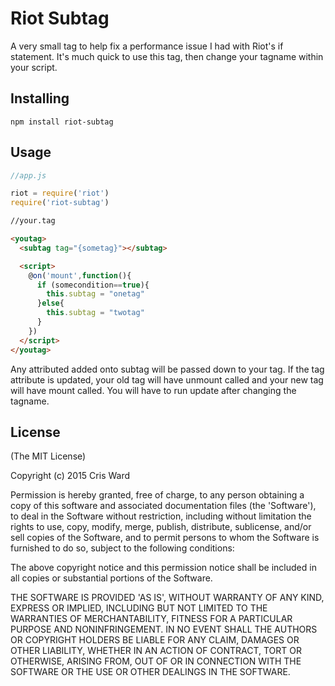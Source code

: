 # Riot Subtag

A very small tag to help fix a performance issue I had with Riot's if statement.
It's much quick to use this tag, then change your tagname within your script.


## Installing

```
npm install riot-subtag
```

## Usage

```javascript
//app.js

riot = require('riot')
require('riot-subtag')
```

```html
//your.tag

<youtag>
  <subtag tag="{sometag}"></subtag>

  <script>
    @on('mount',function(){
      if (somecondition==true){
        this.subtag = "onetag"
      }else{
        this.subtag = "twotag"
      }
    })
  </script>
</youtag>

```

Any attributed added onto subtag will be passed down to your tag.
If the tag attribute is updated, your old tag will have unmount called and your new tag
will have mount called. You will have to run update after changing the tagname.




## License

(The MIT License)

Copyright (c) 2015 Cris Ward

Permission is hereby granted, free of charge, to any person obtaining a copy of this software and associated documentation files (the 'Software'), to deal in the Software without restriction, including without limitation the rights to use, copy, modify, merge, publish, distribute, sublicense, and/or sell copies of the Software, and to permit persons to whom the Software is furnished to do so, subject to the following conditions:

The above copyright notice and this permission notice shall be included in all copies or substantial portions of the Software.

THE SOFTWARE IS PROVIDED 'AS IS', WITHOUT WARRANTY OF ANY KIND, EXPRESS OR IMPLIED, INCLUDING BUT NOT LIMITED TO THE WARRANTIES OF MERCHANTABILITY, FITNESS FOR A PARTICULAR PURPOSE AND NONINFRINGEMENT. IN NO EVENT SHALL THE AUTHORS OR COPYRIGHT HOLDERS BE LIABLE FOR ANY CLAIM, DAMAGES OR OTHER LIABILITY, WHETHER IN AN ACTION OF CONTRACT, TORT OR OTHERWISE, ARISING FROM, OUT OF OR IN CONNECTION WITH THE SOFTWARE OR THE USE OR OTHER DEALINGS IN THE SOFTWARE.